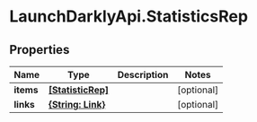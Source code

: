 # LaunchDarklyApi.StatisticsRep

## Properties

Name | Type | Description | Notes
------------ | ------------- | ------------- | -------------
**items** | [**[StatisticRep]**](StatisticRep.md) |  | [optional] 
**links** | [**{String: Link}**](Link.md) |  | [optional] 


